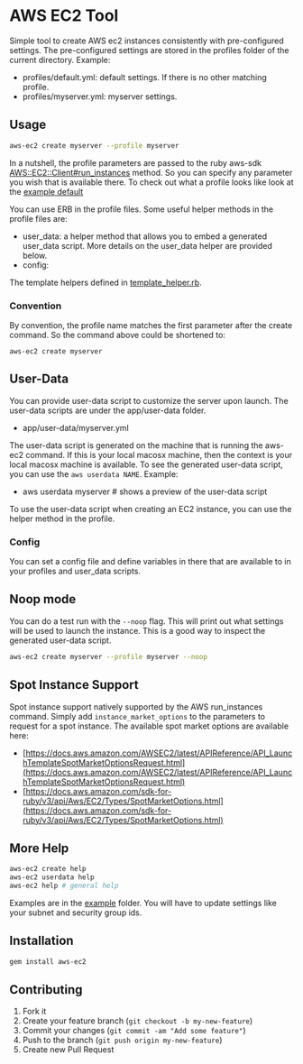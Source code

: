 # AWS EC2 Tool

Simple tool to create AWS ec2 instances consistently with pre-configured settings.  The pre-configured settings are stored in the profiles folder of the current directory.
Example:

* profiles/default.yml: default settings.  If there is no other matching profile.
* profiles/myserver.yml: myserver settings.

## Usage

```sh
aws-ec2 create myserver --profile myserver
```

In a nutshell, the profile parameters are passed to the ruby aws-sdk [AWS::EC2::Client#run_instances](https://docs.aws.amazon.com/sdk-for-ruby/v3/api/Aws/EC2/Client.html#run_instances-instance_method) method.  So you can specify any parameter you wish that is available there. To check out what a profile looks like look at the [example default](example/profiles/default.yml)

You can use ERB in the profile files. Some useful helper methods in the profile files are:

* user_data: a helper method that allows you to embed a generated user_data script.  More details on the user_data helper are provided below.
* config:

The template helpers defined in [template_helper.rb](lib/aws_ec2/template_helper.rb).

### Convention

By convention, the profile name matches the first parameter after the create command.  So the command above could be shortened to:

```
aws-ec2 create myserver
```

## User-Data

You can provide user-data script to customize the server upon launch.  The user-data scripts are under the app/user-data folder.

* app/user-data/myserver.yml

The user-data script is generated on the machine that is running the aws-ec2 command. If this is your local macosx machine, then the context is your local macosx machine is available. To see the generated user-data script, you can use the `aws userdata NAME`.  Example:

* aws userdata myserver # shows a preview of the user-data script

To use the user-data script when creating an EC2 instance, you can use the helper method in the profile.

### Config

You can set a config file and define variables in there that are available to in your profiles and user_data scripts.

## Noop mode

You can do a test run with the `--noop` flag.  This will print out what settings will be used to launch the instance.  This is a good way to inspect the generated user-data script.

```sh
aws-ec2 create myserver --profile myserver --noop
```

## Spot Instance Support

Spot instance support natively supported by the AWS run_instances command.  Simply add `instance_market_options` to the parameters to request for a spot instance.  The available spot market options are available here:

* [https://docs.aws.amazon.com/AWSEC2/latest/APIReference/API_LaunchTemplateSpotMarketOptionsRequest.html](https://docs.aws.amazon.com/AWSEC2/latest/APIReference/API_LaunchTemplateSpotMarketOptionsRequest.html)
* [https://docs.aws.amazon.com/sdk-for-ruby/v3/api/Aws/EC2/Types/SpotMarketOptions.html](https://docs.aws.amazon.com/sdk-for-ruby/v3/api/Aws/EC2/Types/SpotMarketOptions.html)

## More Help

```sh
aws-ec2 create help
aws-ec2 userdata help
aws-ec2 help # general help
```

Examples are in the [example](example) folder.  You will have to update settings like your subnet and security group ids.

## Installation

```sh
gem install aws-ec2
```

## Contributing

1. Fork it
2. Create your feature branch (`git checkout -b my-new-feature`)
3. Commit your changes (`git commit -am "Add some feature"`)
4. Push to the branch (`git push origin my-new-feature`)
5. Create new Pull Request

